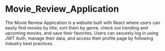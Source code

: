 # Movie_Review_Application
The Movie Review Application is a website built with React where users can easily find movies by title, sort them by genre, check out trending and upcoming movies, and save their favorites. Users can securely log in using JWT Auth, manage their data, and access their profile page by following industry best practices.

